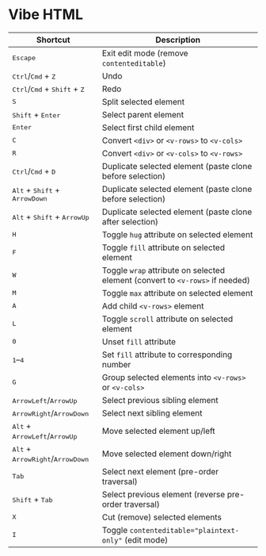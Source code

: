 # Vibe HTML

| Shortcut                                                         | Description                                                                   |
| ---------------------------------------------------------------- | ----------------------------------------------------------------------------- |
| <kbd>Escape</kbd>                                                | Exit edit mode (remove `contenteditable`)                                     |
| <kbd>Ctrl</kbd>/<kbd>Cmd</kbd> + <kbd>Z</kbd>                    | Undo                                                                          |
| <kbd>Ctrl</kbd>/<kbd>Cmd</kbd> + <kbd>Shift</kbd> + <kbd>Z</kbd> | Redo                                                                          |
| <kbd>S</kbd>                                                     | Split selected element                                                        |
| <kbd>Shift</kbd> + <kbd>Enter</kbd>                              | Select parent element                                                         |
| <kbd>Enter</kbd>                                                 | Select first child element                                                    |
| <kbd>C</kbd>                                                     | Convert `<div>` or `<v-rows>` to `<v-cols>`                                   |
| <kbd>R</kbd>                                                     | Convert `<div>` or `<v-cols>` to `<v-rows>`                                   |
| <kbd>Ctrl</kbd>/<kbd>Cmd</kbd> + <kbd>D</kbd>                    | Duplicate selected element (paste clone before selection)                     |
| <kbd>Alt</kbd> + <kbd>Shift</kbd> + <kbd>ArrowDown</kbd>         | Duplicate selected element (paste clone before selection)                     |
| <kbd>Alt</kbd> + <kbd>Shift</kbd> + <kbd>ArrowUp</kbd>           | Duplicate selected element (paste clone after selection)                      |
| <kbd>H</kbd>                                                     | Toggle `hug` attribute on selected element                                    |
| <kbd>F</kbd>                                                     | Toggle `fill` attribute on selected element                                   |
| <kbd>W</kbd>                                                     | Toggle `wrap` attribute on selected element (convert to `<v-rows>` if needed) |
| <kbd>M</kbd>                                                     | Toggle `max` attribute on selected element                                    |
| <kbd>A</kbd>                                                     | Add child `<v-rows>` element                                                  |
| <kbd>L</kbd>                                                     | Toggle `scroll` attribute on selected element                                 |
| <kbd>0</kbd>                                                     | Unset `fill` attribute                                                        |
| <kbd>1</kbd>–<kbd>4</kbd>                                        | Set `fill` attribute to corresponding number                                  |
| <kbd>G</kbd>                                                     | Group selected elements into `<v-rows>` or `<v-cols>`                         |
| <kbd>ArrowLeft</kbd>/<kbd>ArrowUp</kbd>                          | Select previous sibling element                                               |
| <kbd>ArrowRight</kbd>/<kbd>ArrowDown</kbd>                       | Select next sibling element                                                   |
| <kbd>Alt</kbd> + <kbd>ArrowLeft</kbd>/<kbd>ArrowUp</kbd>         | Move selected element up/left                                                 |
| <kbd>Alt</kbd> + <kbd>ArrowRight</kbd>/<kbd>ArrowDown</kbd>      | Move selected element down/right                                              |
| <kbd>Tab</kbd>                                                   | Select next element (pre-order traversal)                                     |
| <kbd>Shift</kbd> + <kbd>Tab</kbd>                                | Select previous element (reverse pre-order traversal)                         |
| <kbd>X</kbd>                                                     | Cut (remove) selected elements                                                |
| <kbd>I</kbd>                                                     | Toggle `contenteditable="plaintext-only"` (edit mode)                         |
